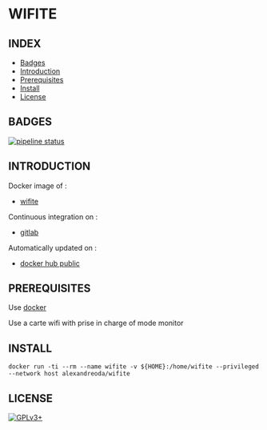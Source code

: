 # WIFITE

## INDEX

- [Badges](#BADGES)
- [Introduction](#INTRODUCTION)
- [Prerequisites](#PREREQUISITESITES)
- [Install](#INSTALL)
- [License](#LICENSE)

## BADGES

[![pipeline status](https://gitlab.com/oda-alexandre/wifite/badges/master/pipeline.svg)](https://gitlab.com/oda-alexandre/wifite/commits/master)

## INTRODUCTION

Docker image of :

- [wifite](https://github.com/derv82/wifite2)

Continuous integration on :

- [gitlab](https://gitlab.com/oda-alexandre/wifite/pipelines)

Automatically updated on :

- [docker hub public](https://hub.docker.com/r/alexandreoda/wifite)

## PREREQUISITES

Use [docker](https://www.docker.com)

Use a carte wifi with prise in charge of mode monitor

## INSTALL

```docker run -ti --rm --name wifite -v ${HOME}:/home/wifite --privileged --network host alexandreoda/wifite```

## LICENSE

[![GPLv3+](http://gplv3.fsf.org/gplv3-127x51.png)](https://gitlab.com/oda-alexandre/wifite/blob/master/LICENSE)
